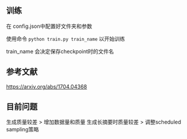 ## 训练
在 config.json中配置好文件夹和参数

使用命令
`python train.py train_name`
以开始训练

train_name 会决定保存checkpoint时的文件名

## 参考文献
https://arxiv.org/abs/1704.04368

## 目前问题
生成质量较差 > 增加数据量和质量
生成长摘要时质量较差 > 调整scheduled sampling策略